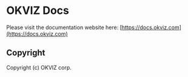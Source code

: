 # OKVIZ Docs

Please visit the documentation website here: [https://docs.okviz.com](https://docs.okviz.com) 

## Copyright

Copyright (c) OKVIZ corp.